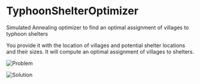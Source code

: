 TyphoonShelterOptimizer
=======================

Simulated Annealing optimizer to find an optimal assignment of 
villages to typhoon shelters

You provide it with the location of villages
and potential shelter locations and their sizes.
It will compute an optimal assignment of villages to shelters.

![Problem](doc/figure/problem2.png)

![Solution](doc/figure/solution2.png)


